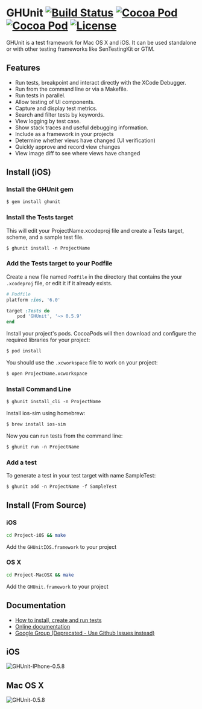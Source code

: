 # GHUnit [![Build Status](https://travis-ci.org/gh-unit/gh-unit.png)](https://travis-ci.org/gh-unit/gh-unit) [![Cocoa Pod](https://cocoapod-badges.herokuapp.com/v/GHUnit/badge.png)](http://gh-unit.github.io/gh-unit/) [![Cocoa Pod](https://cocoapod-badges.herokuapp.com/p/GHUnit/badge.png)](http://gh-unit.github.io/gh-unit/) [![License](https://go-shields.herokuapp.com/license-MIT-blue.png)](http://opensource.org/licenses/MIT)

GHUnit is a test framework for Mac OS X and iOS.
It can be used standalone or with other testing frameworks like SenTestingKit or GTM.

## Features

- Run tests, breakpoint and interact directly with the XCode Debugger.
- Run from the command line or via a Makefile.
- Run tests in parallel.
- Allow testing of UI components.
- Capture and display test metrics.
- Search and filter tests by keywords.
- View logging by test case.
- Show stack traces and useful debugging information.
- Include as a framework in your projects
- Determine whether views have changed (UI verification)
- Quickly approve and record view changes
- View image diff to see where views have changed

## Install (iOS)

### Install the GHUnit gem

```xml
$ gem install ghunit
```

### Install the Tests target

This will edit your ProjectName.xcodeproj file and create a Tests target, scheme, and a sample test file.

```xml
$ ghunit install -n ProjectName
```

### Add the Tests target to your Podfile

Create a new file named `Podfile` in the directory that contains the your `.xcodeproj` file, or edit it if it already exists.

```ruby
# Podfile
platform :ios, '6.0'

target :Tests do
	pod 'GHUnit', '~> 0.5.9'
end
```

Install your project's pods. CocoaPods will then download and configure the required libraries for your project:
```xml
$ pod install
```

You should use the `.xcworkspace` file to work on your project:
```xml
$ open ProjectName.xcworkspace
```

### Install Command Line

```xml
$ ghunit install_cli -n ProjectName
```

Install ios-sim using homebrew:

```xml
$ brew install ios-sim
```

Now you can run tests from the command line:

```xml
$ ghunit run -n ProjectName
```

### Add a test

To generate a test in your test target with name SampleTest:

```xml
$ ghunit add -n ProjectName -f SampleTest
```


## Install (From Source)

### iOS
```bash
cd Project-iOS && make
```

Add the `GHUnitIOS.framework` to your project

### OS X
```bash
cd Project-MacOSX && make
```
Add the `GHUnit.framework` to your project

## Documentation

- [How to install, create and run tests](http://gh-unit.github.io/gh-unit/docs/index.html)
- [Online documentation](http://gh-unit.github.io/gh-unit/)
- [Google Group (Deprecated - Use Github Issues instead)](http://groups.google.com/group/ghunit)

## iOS

![GHUnit-IPhone-0.5.8](https://raw.github.com/gh-unit/gh-unit/master/Documentation/images/ios.png)

## Mac OS X

![GHUnit-0.5.8](https://raw.github.com/gh-unit/gh-unit/master/Documentation/images/macosx01.png)

